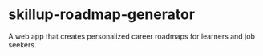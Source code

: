 # skillup-roadmap-generator
A web app that creates personalized career roadmaps for learners and job seekers.
